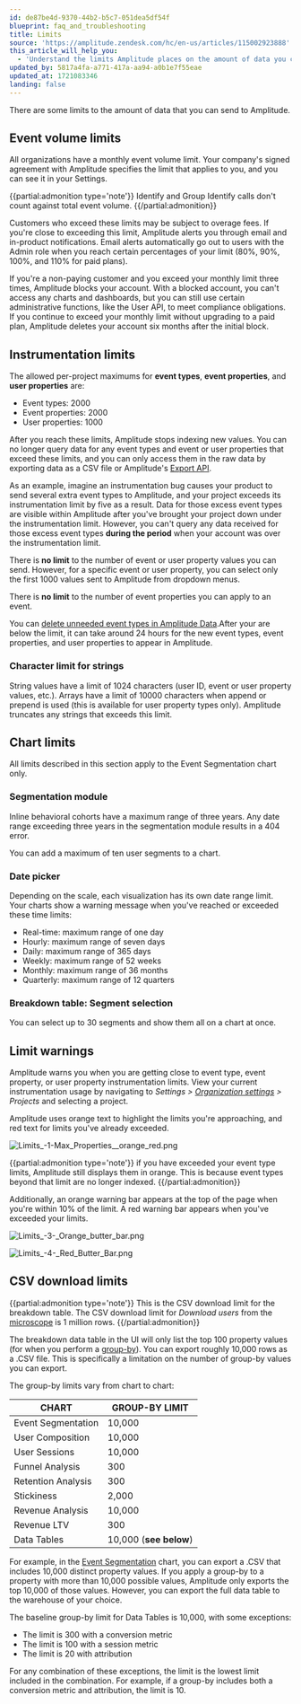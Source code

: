 ```yaml
---
id: de87be4d-9370-44b2-b5c7-051dea5df54f
blueprint: faq_and_troubleshooting
title: Limits
source: 'https://amplitude.zendesk.com/hc/en-us/articles/115002923888'
this_article_will_help_you:
  - 'Understand the limits Amplitude places on the amount of data you can send, and how to avoid exceeding them'
updated_by: 5817a4fa-a771-417a-aa94-a0b1e7f55eae
updated_at: 1721083346
landing: false
---
```

There are some limits to the amount of data that you can send to Amplitude.

## Event volume limits

All organizations have a monthly event volume limit. Your company's signed agreement with Amplitude specifies the limit that applies to you, and you can see it in your Settings.   

{{partial:admonition type='note'}}
Identify and Group Identify calls don't count against total event volume.
{{/partial:admonition}}

Customers who exceed these limits may be subject to overage fees. If you're close to exceeding this limit, Amplitude alerts you through email and in-product notifications. Email alerts automatically go out to users with the Admin role when you reach certain percentages of your limit (80%, 90%, 100%, and 110% for paid plans).

If you're a non-paying customer and you exceed your monthly limit three times, Amplitude blocks your account. With a blocked account, you can't access any charts and dashboards, but you can still use certain administrative functions, like the User API, to meet compliance obligations. If you continue to exceed your monthly limit without upgrading to a paid plan, Amplitude deletes your account six months after the initial block.

## Instrumentation limits

The allowed per-project maximums for **event types**, **event properties**, and **user properties** are:

* Event types: 2000
* Event properties: 2000
* User properties: 1000

After you reach these limits, Amplitude stops indexing new values. You can no longer query data for any event types and event or user properties that exceed these limits, and you can only access them in the raw data by exporting data as a CSV file or Amplitude's [Export API](/docs/apis/analytics/export).

As an example, imagine an instrumentation bug causes your product to send several extra event types to Amplitude, and your project exceeds its instrumentation limit by five as a result. Data for those excess event types are visible within Amplitude after you've brought your project down under the instrumentation limit. However, you can't query any data received for those excess event types **during the period** when your account was over the instrumentation limit. 

There is **no limit** to the number of event or user property values you can send. However, for a specific event or user property, you can select only the first 1000 values sent to Amplitude from dropdown menus.

There is **no limit** to the number of event properties you can apply to an event.

You can [delete unneeded event types in Amplitude Data](/docs/data/remove-invalid-data).After your are below the limit, it can take around 24 hours for the new event types, event properties, and user properties to appear in Amplitude.

### Character limit for strings

String values have a limit of 1024 characters (user ID, event or user property values, etc.). Arrays have a limit of 10000 characters when append or prepend is used (this is available for user property types only). Amplitude truncates any strings that exceeds this limit.

## Chart limits

All limits described in this section apply to the Event Segmentation chart only.

### Segmentation module

Inline behavioral cohorts have a maximum range of three years. Any date range exceeding three years in the segmentation module results in a 404 error.

You can add a maximum of ten user segments to a chart.

### Date picker

Depending on the scale, each visualization has its own date range limit. Your charts show a warning message when you've reached or exceeded these time limits:

* Real-time: maximum range of one day
* Hourly: maximum range of seven days
* Daily: maximum range of 365 days
* Weekly: maximum range of 52 weeks
* Monthly: maximum range of 36 months
* Quarterly: maximum range of 12 quarters

### Breakdown table: Segment selection

You can select up to 30 segments and show them all on a chart at once.

## Limit warnings

Amplitude warns you when you are getting close to event type, event property, or user property instrumentation limits. View your current instrumentation usage by navigating to *Settings > [Organization settings](/docs/admin/account-management/account-settings) > Projects* and selecting a project.

Amplitude uses orange text to highlight the limits you're approaching, and red text for limits you've already exceeded.

![Limits_-_1_-_Max_Properties__orange_red_.png](/docs/output/img/faq/limits-1-max-properties-orange-red-png.png)

{{partial:admonition type='note'}}
if you have exceeded your event type limits, Amplitude still displays them in orange. This is because event types beyond that limit are no longer indexed.
{{/partial:admonition}}

Additionally, an orange warning bar appears at the top of the page when you're within 10% of the limit. A red warning bar appears when you've exceeded your limits.

![Limits_-_3_-_Orange_butter_bar.png](/docs/output/img/faq/limits-3-orange-butter-bar-png.png)

![Limits_-_4_-_Red_Butter_Bar.png](/docs/output/img/faq/limits-4-red-butter-bar-png.png)

## CSV download limits

{{partial:admonition type='note'}}
This is the CSV download limit for the breakdown table. The CSV download limit for *Download users* from the [microscope](/docs/analytics/microscope) is 1 million rows.
{{/partial:admonition}}

The breakdown data table in the UI will only list the top 100 property values (for when you perform a [group-by](/docs/analytics/charts/group-by)). You can export roughly 10,000 rows as a .CSV file. This is specifically a limitation on the number of group-by values you can export.

The group-by limits vary from chart to chart:

| **CHART** | **GROUP-BY LIMIT** |
| --- | --- |
| Event Segmentation | 10,000 |
| User Composition | 10,000 |
| User Sessions | 10,000 |
| Funnel Analysis | 300 |
| Retention Analysis | 300 |
| Stickiness | 2,000 |
| Revenue Analysis | 10,000 |
| Revenue LTV | 300 |
| Data Tables | 10,000 (**see below**) |

For example, in the [Event Segmentation](/docs/analytics/charts/event-segmentation/event-segmentation-build) chart, you can export a .CSV that includes 10,000 distinct property values. If you apply a group-by to a property with more than 10,000 possible values, Amplitude only exports the top 10,000 of those values. However, you can export the full data table to the warehouse of your choice.

The baseline group-by limit for Data Tables is 10,000, with some exceptions:

* The limit is 300 with a conversion metric
* The limit is 100 with a session metric
* The limit is 20 with attribution

For any combination of these exceptions, the limit is the lowest limit included in the combination. For example, if a group-by includes both a conversion metric and attribution, the limit is 10.
